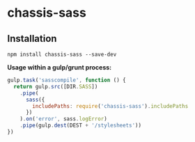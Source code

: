 # chassis-sass

## Installation

`npm install chassis-sass --save-dev`

**Usage within a gulp/grunt process:**

```js
gulp.task('sasscompile', function () {
  return gulp.src([DIR.SASS])
    .pipe(
      sass({
        includePaths: require('chassis-sass').includePaths
      })
    ).on('error', sass.logError)
    .pipe(gulp.dest(DEST + '/stylesheets'))
})
```
